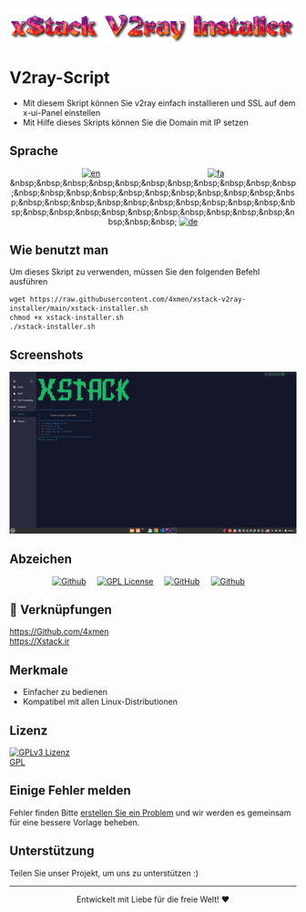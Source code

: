 <div align="center">
<img src="assets/README/V2ray-Script.png">
</div>


# V2ray-Script

+ Mit diesem Skript können Sie v2ray einfach installieren und SSL auf dem x-ui-Panel einstellen
+ Mit Hilfe dieses Skripts können Sie die Domain mit IP setzen

## Sprache
<div align="center">

[![en](https://img.shields.io/badge/Lang-English-blue.svg)](https://github.com/4xmen/xstack-v2ray-installer/blob/main/README.md) &nbsp;&nbsp;&nbsp;&nbsp;&nbsp;&nbsp;&nbsp;&nbsp;&nbsp;&nbsp;&nbsp;&nbsp;&nbsp;&nbsp;&nbsp;&nbsp;&nbsp;&nbsp;&nbsp;&nbsp;&nbsp;&nbsp;&nbsp;&nbsp;&nbsp;&nbsp;&nbsp;&nbsp;&nbsp;&nbsp;&nbsp;&nbsp;&nbsp;&nbsp;&nbsp;&nbsp;&nbsp;&nbsp;&nbsp;&nbsp;&nbsp;&nbsp;&nbsp;&nbsp;&nbsp;&nbsp;
[![fa](https://img.shields.io/badge/Lang-Persian-green.svg)]([https://github.com/4xmen/v2ray-script/blob/master/README.fa.md](https://github.com/4xmen/xstack-v2ray-installer/blob/main/README.fa.md)) &nbsp;&nbsp;&nbsp;&nbsp;&nbsp;&nbsp;&nbsp;&nbsp;&nbsp;&nbsp;&nbsp;&nbsp;&nbsp;&nbsp;&nbsp;&nbsp;&nbsp;&nbsp;&nbsp;&nbsp;&nbsp;&nbsp;&nbsp;&nbsp;&nbsp;&nbsp;&nbsp;&nbsp;&nbsp;&nbsp;&nbsp;&nbsp;&nbsp;&nbsp;&nbsp;&nbsp;&nbsp;&nbsp;&nbsp;&nbsp;&nbsp;&nbsp;&nbsp;&nbsp;&nbsp;&nbsp;
[![de](https://img.shields.io/badge/Lang-Deutsch-yellow.svg)]([https://github.com/4xmen/v2ray-script/blob/master/README.de.md](https://github.com/4xmen/xstack-v2ray-installer/blob/main/README.de.md))

</div>

## Wie benutzt man

Um dieses Skript zu verwenden, müssen Sie den folgenden Befehl ausführen

```shell
wget https://raw.githubusercontent.com/4xmen/xstack-v2ray-installer/main/xstack-installer.sh
chmod +x xstack-installer.sh
./xstack-installer.sh
```

## 

## Screenshots

<div align="center">
<img src="assets/README/v2ray-installer.png" width="600px" >
</div>

## Abzeichen

<div align="center">

[![Github](https://img.shields.io/badge/V2ray-Script-black.svg)](https://github.com/4xmen/xstack-v2ray-installer) &nbsp;&nbsp;&nbsp;
[![GPL License](https://img.shields.io/badge/License-GPL-green.svg)](https://choosealicense.com/licenses/GPL/) &nbsp;&nbsp;&nbsp;
[![GitHub](https://img.shields.io/badge/Github-Xstack-red.svg)](https://Github.com/Xstack) &nbsp;&nbsp;&nbsp;
[![Github](https://img.shields.io/badge/Github-4xmen-blue.svg)](https://Github.com/4xmen) &nbsp;&nbsp;&nbsp;

</div>

## 🔗 Verknüpfungen

https://Github.com/4xmen
<br>
https://Xstack.ir

## Merkmale

- Einfacher zu bedienen
- Kompatibel mit allen Linux-Distributionen


## Lizenz

 [![GPLv3 Lizenz](https://img.shields.io/badge/Lizenz-GPL%20v3-yellow.svg)](https://opensource.org/licenses/)
<br>
 [GPL](https://www.gnu.org/licenses/gpl-3.0.en.html)    


## Einige Fehler melden
Fehler finden Bitte [erstellen Sie ein Problem](https://github.com/4xmen/xstack-v2ray-installer/issues) und wir werden es gemeinsam für eine bessere Vorlage beheben.

## Unterstützung

Teilen Sie unser Projekt, um uns zu unterstützen :)

<hr>

<div align="center"> Entwickelt mit Liebe für die freie Welt! ❤️</div>


